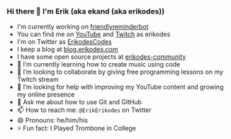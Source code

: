 ### Hi there 👋 I'm Erik (aka ekand (aka erikodes))

- I'm currently working on [friendlyreminderbot](https://github.com/ykdojo/friendlyreminderbot)
- You can find me on [YouTube](http://www.youtube.com/channel/UCkWlNrTU1a8t7lKCkqesn9A) and [Twitch](https://www.twitch.tv/erikodes) as erikodes
- I'm on Twitter as [ErikodesCodes](https://twitter.com/ErikodesCodes)
- I keep a blog at [blog.erikodes.com](https://blog.erikodes.com)
- I have some open source projects at [erikodes-community](https://github.com/erikodes-community)
- 🌱 I’m currently learning how to create music using code
- 👯 I’m looking to collaborate by giving free programming lessons on my Twitch stream
- 🤔 I’m looking for help with improving my YouTube content and growing my online presence
- 💬 Ask me about how to use Git and GitHub
- 📫 How to reach me: `@ErikErikodes` on Twitter
- 😄 Pronouns: he/him/his
- ⚡ Fun fact: I Played Trombone in College
<!--
**ekand/ekand** is a ✨ _special_ ✨ repository because its `README.md` (this file) appears on your GitHub profile.

Here are some ideas to get you started:


-->
